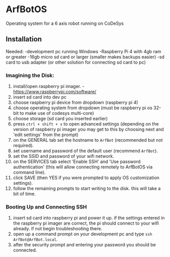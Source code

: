 # ArfBotOS
 Operating system for a 6 axis robot running on CoDeSys
 
## Installation
Needed:
	-development pc running Windows
	-Raspberry Pi 4 with 4gb ram or greater
	-16gb micro sd card or larger (smaller makes backups easier)
	-sd card to usb adapter (or other solution for connecting sd card to pc)

### Imagining the Disk:
1. install/open raspberry pi imager.
	-https://www.raspberrypi.com/software/
2. insert sd card into dev pc
3. choose raspberry pi device from dropdown (raspberry pi 4)
4. choose operating system from dropdown (must be raspberry pi os 32-bit to make use of codesys multi-core)
5. choose storage (sd card you inserted earlier)
6. press `ctrl + shift + x` to open advanced settings (depending on the version of raspberry pi imager you may get to this by choosing next and 'edit settings' from the prompt)
7. on the GENERAL tab set the hostname to `ArfBot` (recommended but not required).
8. set username and password of the default user (recommend `ArfBot`).
9. set the SSID and password of your wifi network.
10. on the SERVICES tab select 'Enable SSH' and 'Use password authentication' (this will allow connecting remotely to ArfBotOS via command line).
11. click SAVE (then YES if you were prompted to apply OS customization settings).
12. follow the remaining prompts to start writing to the disk. this will take a bit of time.

### Booting Up and Connecting SSH
1. insert sd card into raspberry pi and power it up. if the settings entered in the raspberry pi imager are correct, the pi should connect to your wifi already. if not begin troubleshooting there.
2. open up a command prompt on your development pc and type `ssh ArfBot@ArfBot.local`.
3. after the security prompt and entering your password you should be connected.
